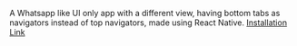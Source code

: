 A Whatsapp like UI only app with a different view, having bottom tabs as navigators instead of top navigators, made using React Native.
[Installation Link](https://expo.dev/accounts/aryamanm/projects/notwhatsapp/builds/fecc6fde-6614-4e3e-8dd0-60da97202b10)